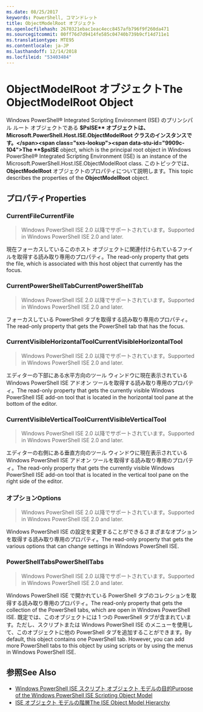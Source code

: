 ```yaml
---
ms.date: 08/25/2017
keywords: PowerShell, コマンドレット
title: ObjectModelRoot オブジェクト
ms.openlocfilehash: 2670321ebac1eac4ecc8457afb796f9f260da471
ms.sourcegitcommit: 00ff76d7d9414fe585c04740b739b9cf14d711e1
ms.translationtype: MTE95
ms.contentlocale: ja-JP
ms.lasthandoff: 12/14/2018
ms.locfileid: "53403484"
---
```

# <a name="the-objectmodelroot-object"></a><span data-ttu-id="9909c-103">ObjectModelRoot オブジェクト</span><span class="sxs-lookup"><span data-stu-id="9909c-103">The ObjectModelRoot Object</span></span>

<span data-ttu-id="9909c-104">Windows PowerShell® Integrated Scripting Environment (ISE) のプリンシパル ルート オブジェクトである **$PsISE** オブジェクトは、Microsoft.PowerShell.Host.ISE.ObjectModelRoot クラスのインスタンスです。</span><span class="sxs-lookup"><span data-stu-id="9909c-104">The **$psISE** object, which is the principal root object in Windows PowerShell® Integrated Scripting Environment (ISE) is an instance of the Microsoft.PowerShell.Host.ISE.ObjectModelRoot class.</span></span>
<span data-ttu-id="9909c-105">このトピックでは、**ObjectModelRoot** オブジェクトのプロパティについて説明します。</span><span class="sxs-lookup"><span data-stu-id="9909c-105">This topic describes the properties of the **ObjectModelRoot** object.</span></span>

## <a name="properties"></a><span data-ttu-id="9909c-106">プロパティ</span><span class="sxs-lookup"><span data-stu-id="9909c-106">Properties</span></span>

### <a name="currentfile"></a><span data-ttu-id="9909c-107">CurrentFile</span><span class="sxs-lookup"><span data-stu-id="9909c-107">CurrentFile</span></span>

> <span data-ttu-id="9909c-108">Windows PowerShell ISE 2.0 以降でサポートされています。</span><span class="sxs-lookup"><span data-stu-id="9909c-108">Supported in Windows PowerShell ISE 2.0 and later.</span></span>

<span data-ttu-id="9909c-109">現在フォーカスしているこのホスト オブジェクトに関連付けられているファイルを取得する読み取り専用のプロパティ。</span><span class="sxs-lookup"><span data-stu-id="9909c-109">The read-only property that gets the file, which is associated with this host object that currently has the focus.</span></span>

### <a name="currentpowershelltab"></a><span data-ttu-id="9909c-110">CurrentPowerShellTab</span><span class="sxs-lookup"><span data-stu-id="9909c-110">CurrentPowerShellTab</span></span>

> <span data-ttu-id="9909c-111">Windows PowerShell ISE 2.0 以降でサポートされています。</span><span class="sxs-lookup"><span data-stu-id="9909c-111">Supported in Windows PowerShell ISE 2.0 and later.</span></span>

<span data-ttu-id="9909c-112">フォーカスしている PowerShell タブを取得する読み取り専用のプロパティ。</span><span class="sxs-lookup"><span data-stu-id="9909c-112">The read-only property that gets the PowerShell tab that has the focus.</span></span>

### <a name="currentvisiblehorizontaltool"></a><span data-ttu-id="9909c-113">CurrentVisibleHorizontalTool</span><span class="sxs-lookup"><span data-stu-id="9909c-113">CurrentVisibleHorizontalTool</span></span>

> <span data-ttu-id="9909c-114">Windows PowerShell ISE 2.0 以降でサポートされています。</span><span class="sxs-lookup"><span data-stu-id="9909c-114">Supported in Windows PowerShell ISE 2.0 and later.</span></span>

<span data-ttu-id="9909c-115">エディターの下部にある水平方向のツール ウィンドウに現在表示されている Windows PowerShell ISE アドオン ツールを取得する読み取り専用のプロパティ。</span><span class="sxs-lookup"><span data-stu-id="9909c-115">The read-only property that gets the currently visible Windows PowerShell ISE add-on tool that is located in the horizontal tool pane at the bottom of the editor.</span></span>

### <a name="currentvisibleverticaltool"></a><span data-ttu-id="9909c-116">CurrentVisibleVerticalTool</span><span class="sxs-lookup"><span data-stu-id="9909c-116">CurrentVisibleVerticalTool</span></span>

> <span data-ttu-id="9909c-117">Windows PowerShell ISE 2.0 以降でサポートされています。</span><span class="sxs-lookup"><span data-stu-id="9909c-117">Supported in Windows PowerShell ISE 2.0 and later.</span></span>

<span data-ttu-id="9909c-118">エディターの右側にある垂直方向のツール ウィンドウに現在表示されている Windows PowerShell ISE アドオン ツールを取得する読み取り専用のプロパティ。</span><span class="sxs-lookup"><span data-stu-id="9909c-118">The read-only property that gets the currently visible Windows PowerShell ISE add-on tool that is located in the vertical tool pane on the right side of the editor.</span></span>

### <a name="options"></a><span data-ttu-id="9909c-119">オプション</span><span class="sxs-lookup"><span data-stu-id="9909c-119">Options</span></span>

> <span data-ttu-id="9909c-120">Windows PowerShell ISE 2.0 以降でサポートされています。</span><span class="sxs-lookup"><span data-stu-id="9909c-120">Supported in Windows PowerShell ISE 2.0 and later.</span></span>

<span data-ttu-id="9909c-121">Windows PowerShell ISE の設定を変更することができるさまざまなオプションを取得する読み取り専用のプロパティ。</span><span class="sxs-lookup"><span data-stu-id="9909c-121">The read-only property that gets the various options that can change settings in Windows PowerShell ISE.</span></span>

### <a name="powershelltabs"></a><span data-ttu-id="9909c-122">PowerShellTabs</span><span class="sxs-lookup"><span data-stu-id="9909c-122">PowerShellTabs</span></span>

> <span data-ttu-id="9909c-123">Windows PowerShell ISE 2.0 以降でサポートされています。</span><span class="sxs-lookup"><span data-stu-id="9909c-123">Supported in Windows PowerShell ISE 2.0 and later.</span></span>

<span data-ttu-id="9909c-124">Windows PowerShell ISE で開かれている PowerShell タブのコレクションを取得する読み取り専用のプロパティ。</span><span class="sxs-lookup"><span data-stu-id="9909c-124">The read-only property that gets the collection of the PowerShell tabs, which are open in Windows PowerShell ISE.</span></span> <span data-ttu-id="9909c-125">既定では、このオブジェクトには 1 つの PowerShell タブが含まれています。ただし、スクリプトまたは Windows PowerShell ISE のメニューを使用して、このオブジェクトに他の PowerShell タブを追加することができます。</span><span class="sxs-lookup"><span data-stu-id="9909c-125">By default, this object contains one PowerShell tab. However, you can add more PowerShell tabs to this object by using scripts or by using the menus in Windows PowerShell ISE.</span></span>

## <a name="see-also"></a><span data-ttu-id="9909c-126">参照</span><span class="sxs-lookup"><span data-stu-id="9909c-126">See Also</span></span>

- [<span data-ttu-id="9909c-127">Windows PowerShell ISE スクリプト オブジェクト モデルの目的</span><span class="sxs-lookup"><span data-stu-id="9909c-127">Purpose of the Windows PowerShell ISE Scripting Object Model</span></span>](Purpose-of-the-Windows-PowerShell-ISE-Scripting-Object-Model.md)
- [<span data-ttu-id="9909c-128">ISE オブジェクト モデルの階層</span><span class="sxs-lookup"><span data-stu-id="9909c-128">The ISE Object Model Hierarchy</span></span>](The-ISE-Object-Model-Hierarchy.md)